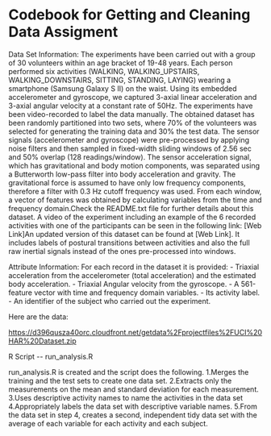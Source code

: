 # Codebook for Getting and Cleaning Data Assigment
Data Set Information:
The experiments have been carried out with a group of 30 volunteers within an age bracket of 19-48 years. Each person performed six activities (WALKING, WALKING_UPSTAIRS, WALKING_DOWNSTAIRS, SITTING, STANDING, LAYING) wearing a smartphone (Samsung Galaxy S II) on the waist. Using its embedded accelerometer and gyroscope, we captured 3-axial linear acceleration and 3-axial angular velocity at a constant rate of 50Hz. The experiments have been video-recorded to label the data manually. The obtained dataset has been randomly partitioned into two sets, where 70% of the volunteers was selected for generating the training data and 30% the test data. The sensor signals (accelerometer and gyroscope) were pre-processed by applying noise filters and then sampled in fixed-width sliding windows of 2.56 sec and 50% overlap (128 readings/window). The sensor acceleration signal, which has gravitational and body motion components, was separated using a Butterworth low-pass filter into body acceleration and gravity. The gravitational force is assumed to have only low frequency components, therefore a filter with 0.3 Hz cutoff frequency was used. From each window, a vector of features was obtained by calculating variables from the time and frequency domain.Check the README.txt file for further details about this dataset. A video of the experiment including an example of the 6 recorded activities with one of the participants can be seen in the following link: [Web Link]An updated version of this dataset can be found at [Web Link]. It includes labels of postural transitions between activities and also the full raw inertial signals instead of the ones pre-processed into windows. 

Attribute Information:
For each record in the dataset it is provided: - Triaxial acceleration from the accelerometer (total acceleration) and the estimated body acceleration. - Triaxial Angular velocity from the gyroscope.  - A 561-feature vector with time and frequency domain variables.  - Its activity label.  - An identifier of the subject who carried out the experiment. 

Here are the data:

https://d396qusza40orc.cloudfront.net/getdata%2Fprojectfiles%2FUCI%20HAR%20Dataset.zip 

R Script -- run_analysis.R

run_analysis.R is created and the script does the following. 
1.Merges the training and the test sets to create one data set.
2.Extracts only the measurements on the mean and standard deviation for each measurement. 
3.Uses descriptive activity names to name the activities in the data set
4.Appropriately labels the data set with descriptive variable names. 
5.From the data set in step 4, creates a second, independent tidy data set with the average of each variable for each activity and each subject.

